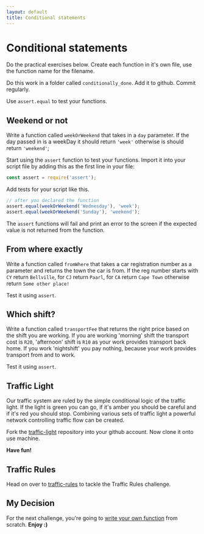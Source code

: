 ```yaml
---
layout: default
title: Conditional statements
---
```


# Conditional statements

Do the practical exercises below. Create each function in it's own file, use the function name for the filename.

Do this work in a folder called `conditionally_done`. Add it to github. Commit regularly.

Use `assert.equal` to test your functions.

## Weekend or not

Write a function called `weekOrWeekend` that takes in a `day` parameter. If the day passed in is a weekDay it should return `'week'` otherwise is should return `'weekend'`;

Start using the `assert` function to test your functions.
Import it into your script file by adding this as the first line in your file:

```javascript
const assert = require('assert');
```

Add tests for your script like this.

```javascript
// after you declared the function
assert.equal(weekOrWeekend('Wednesday'), 'week');
assert.equal(weekOrWeekend('Sunday'), 'weekend');
```

The `assert` functions will fail and print an error to the screen if the expected value is not returned from the function.

## From where exactly

Write a function called `fromWhere` that takes a car registration number as a parameter and returns the town the car is from. If the reg number starts with `CY` return `Bellville`, for `CJ` return `Paarl`, for `CA` return `Cape Town` otherwise return `Some other place!`

Test it using `assert`.

## Which shift?

Write a function called `transportFee` that returns the right price based on the shift you are working. If you are working 'morning' shift the transport cost is `R20`, 'afternoon' shift is `R10` as your work provides transport back home. If you work 'nightshift' you pay nothing,
because your work provides transport from and to work.

Test it using `assert`.

## Traffic Light

Our traffic system are ruled by the simple conditional logic of the traffic light. If the light is green you can go, if it's amber you should be careful and if it's red you should stop. Combining various sets of traffic light a powerful network controlling traffic flow can be created.

Fork the [traffic-light](https://github.com/codex-academy/traffic-light) repository into your github account. Now clone it onto use machine.

**Have fun!**

## Traffic Rules

Head on over to [traffic-rules](https://github.com/codex-academy/traffic-rules) to tackle the Traffic Rules challenge.

## My Decision

For the next challenge, you're going to [write your own function](https://github.com/codex-academy/bootcamp/blob/gh-pages/pages/mydecisions.md) from scratch. 
**Enjoy :)**
